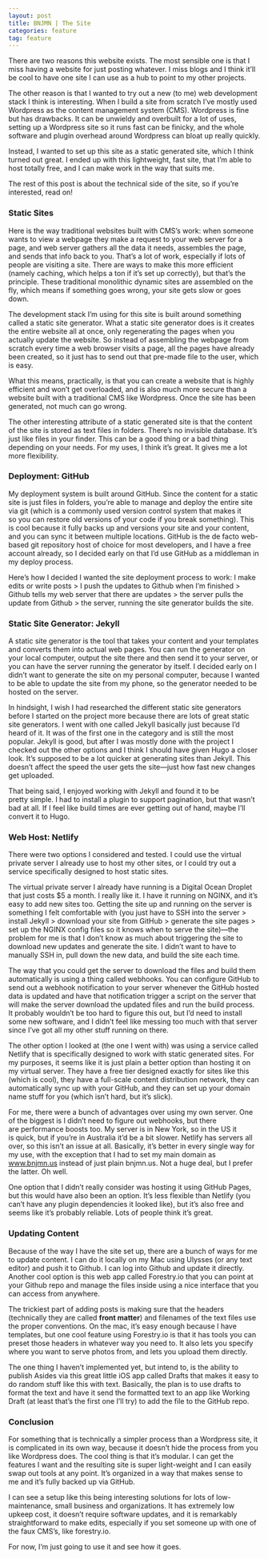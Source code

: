 ```yaml
---
layout: post
title: BNJMN | The Site
categories: feature
tag: feature
---
```


There are two reasons this website exists. The most sensible one is that I miss having a website for just posting whatever. I miss blogs and I think it’ll be cool to have one site I can use as a hub to point to my other projects.

The other reason is that I wanted to try out a new (to me) web development stack I think is interesting. When I build a site from scratch I’ve mostly used Wordpress as the content management system (CMS). Wordpress is fine but has drawbacks. It can be unwieldy and overbuilt for a lot of uses, setting up a Wordpress site so it runs fast can be finicky, and the whole software and plugin overhead around Wordpress can bloat up really quickly.

Instead, I wanted to set up this site as a static generated site, which I think turned out great. I ended up with this lightweight, fast site, that I’m able to host totally free, and I can make work in the way that suits me.

The rest of this post is about the technical side of the site, so if you’re interested, read on!

### Static Sites

Here is the way traditional websites built with CMS’s work: when someone wants to view a webpage they make a request to your web server for a page, and web server gathers all the data it needs, assembles the page, and sends that info back to you. That’s a lot of work, especially if lots of people are visiting a site. There are ways to make this more efficient (namely caching, which helps a ton if it’s set up correctly), but that’s the principle. These traditional monolithic dynamic sites are assembled on the fly, which means if something goes wrong, your site gets slow or goes down.

The development stack I’m using for this site is built around something called a static site generator. What a static site generator does is it creates the entire website all at once, only regenerating the pages when you actually update the website. So instead of assembling the webpage from scratch every time a web browser visits a page, all the pages have already been created, so it just has to send out that pre-made file to the user, which is easy.

What this means, practically, is that you can create a website that is highly efficient and won’t get overloaded, and is also much more secure than a website built with a traditional CMS like Wordpress. Once the site has been generated, not much can go wrong.

The other interesting attribute of a static generated site is that the content of the site is stored as text files in folders. There’s no invisible database. It’s just like files in your finder. This can be a good thing or a bad thing depending on your needs. For my uses, I think it’s great. It gives me a lot more flexibility.

### Deployment: GitHub

My deployment system is built around GitHub. Since the content for a static site is just files in folders, you’re able to manage and deploy the entire site via git (which is a commonly used version control system that makes it so you can restore old versions of your code if you break something). This is cool because it fully backs up and versions your site and your content, and you can sync it between multiple locations. GitHub is the de facto web-based git repository host of choice for most developers, and I have a free account already, so I decided early on that I’d use GitHub as a middleman in my deploy process.

Here’s how I decided I wanted the site deployment process to work: I make edits or write posts > I push the updates to Github when I’m finished > Github tells my web server that there are updates > the server pulls the update from Github > the server, running the site generator builds the site.

### Static Site Generator: Jekyll

A static site generator is the tool that takes your content and your templates and converts them into actual web pages. You can run the generator on your local computer, output the site there and then send it to your server, or you can have the server running the generator by itself. I decided early on I didn’t want to generate the site on my personal computer, because I wanted to be able to update the site from my phone, so the generator needed to be hosted on the server.

In hindsight, I wish I had researched the different static site generators before I started on the project more because there are lots of great static site generators. I went with one called Jekyll basically just because I’d heard of it. It was of the first one in the category and is still the most popular. Jekyll is good, but after I was mostly done with the project I checked out the other options and I think I should have given Hugo a closer look. It’s supposed to be a lot quicker at generating sites than Jekyll. This doesn’t affect the speed the user gets the site—just how fast new changes get uploaded.

That being said, I enjoyed working with Jekyll and found it to be pretty simple. I had to install a plugin to support pagination, but that wasn’t bad at all. If I feel like build times are ever getting out of hand, maybe I’ll convert it to Hugo.


### Web Host: Netlify

There were two options I considered and tested. I could use the virtual private server I already use to host my other sites, or I could try out a service specifically designed to host static sites.

The virtual private server I already have running is a Digital Ocean Droplet that just costs $5 a month. I really like it. I have it running on NGINX, and it’s easy to add new sites too. Getting the site up and running on the server is something I felt comfortable with (you just have to SSH into the server > install Jekyll > download your site from GitHub > generate the site pages > set up the NGINX config files so it knows when to serve the site)—the problem for me is that I don’t know as much about triggering the site to download new updates and generate the site. I didn’t want to have to manually SSH in, pull down the new data, and build the site each time.

The way that you could get the server to download the files and build them automatically is using a thing called webhooks. You can configure GitHub to send out a webhook notification to your server whenever the GitHub hosted data is updated and have that notification trigger a script on the server that will make the server download the updated files and run the build process. It probably wouldn’t be too hard to figure this out, but I’d need to install some new software, and I didn’t feel like messing too much with that server since I’ve got all my other stuff running on there.

The other option I looked at (the one I went with) was using a service called Netlify that is specifically designed to work with static generated sites. For my purposes, it seems like it is just plain a better option than hosting it on my virtual server. They have a free tier designed exactly for sites like this (which is cool), they have a full-scale content distribution network, they can automatically sync up with your GitHub, and they can set up your domain name stuff for you (which isn’t hard, but it’s slick). 

For me, there were a bunch of advantages over using my own server. One of the biggest is I didn’t need to figure out webhooks, but there are performance boosts too. My server is in New York, so in the US it is quick, but if you’re in Australia it’d be a bit slower. Netlify has servers all over, so this isn’t an issue at all. Basically, it’s better in every single way for my use, with the exception that I had to set my main domain as www.bnjmn.us instead of just plain bnjmn.us. Not a huge deal, but I prefer the latter. Oh well.

One option that I didn’t really consider was hosting it using GitHub Pages, but this would have also been an option. It’s less flexible than Netlify (you can’t have any plugin dependencies it looked like), but it’s also free and seems like it’s probably reliable. Lots of people think it’s great.  

### Updating Content

Because of the way I have the site set up, there are a bunch of ways for me to update content. I can do it locally on my Mac using Ulysses (or any text editor) and push it to Github. I can log into Github and update it directly. Another cool option is this web app called Forestry.io that you can point at your Github repo and manage the files inside using a nice interface that you can access from anywhere.

The trickiest part of adding posts is making sure that the headers (technically they are called **front matter**) and filenames of the text files use the proper conventions. On the mac, it’s easy enough because I have templates, but one cool feature using Forestry.io is that it has tools you can preset those headers in whatever way you need to. It also lets you specify where you want to serve photos from, and lets you upload them directly.

The one thing I haven’t implemented yet, but intend to, is the ability to publish Asides via this great little iOS app called Drafts that makes it easy to do random stuff like this with text. Basically, the plan is to use drafts to format the text and have it send the formatted text to an app like Working Draft (at least that’s the first one I’ll try) to add the file to the GitHub repo.

### Conclusion

For something that is technically a simpler process than a Wordpress site, it is complicated in its own way, because it doesn’t hide the process from you like Wordpress does. The cool thing is that it’s modular. I can get the features I want and the resulting site is super light-weight and I can easily swap out tools at any point. It’s organized in a way that makes sense to me and it’s fully backed up via GitHub.

I can see a setup like this being interesting solutions for lots of low-maintenance, small business and organizations. It has extremely low upkeep cost, it doesn’t require software updates, and it is remarkably straightforward to make edits, especially if you set someone up with one of the faux CMS’s, like forestry.io.

For now, I’m just going to use it and see how it goes.